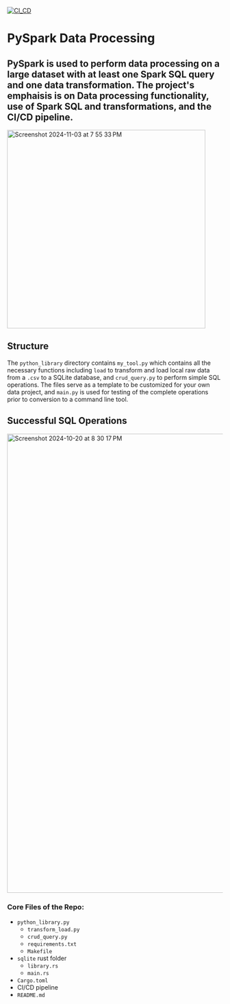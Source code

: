 [![CI_CD](https://github.com/zachary-fennie/Rust-Project-2/actions/workflows/CI_CD.yml/badge.svg)](https://github.com/zachary-fennie/Rust-Project-2/actions/workflows/CI_CD.yml)

# PySpark Data Processing
## PySpark is used to perform data processing on a large dataset with at least one Spark SQL query and one data transformation. The project's emphaisis is on Data processing functionality, use of Spark SQL and transformations, and the CI/CD pipeline.

<img width="463" alt="Screenshot 2024-11-03 at 7 55 33 PM" src="https://github.com/user-attachments/assets/27361169-78fa-4bfa-8f6d-6a3187c8901f">

## Structure
The `python_library` directory contains `my_tool.py` which contains all the necessary functions including `load` to transform and load local raw data from a `.csv` to a SQLite database, and `crud_query.py` to perform simple SQL operations. The files serve as a template to be customized for your own data project, and `main.py` is used for testing of the complete operations prior to conversion to a command line tool.

## Successful SQL Operations
<img width="1071" alt="Screenshot 2024-10-20 at 8 30 17 PM" src="https://github.com/user-attachments/assets/165c22af-3ddb-4b20-b66e-7adcd54a13a3">

### Core Files of the Repo:
* `python_library.py`
    - `transform_load.py`
    - `crud_query.py`
    - `requirements.txt`
    - `Makefile`
* `sqlite` rust folder
    - `library.rs`
    - `main.rs`
* `Cargo.toml`
* CI/CD pipeline
* `README.md`
